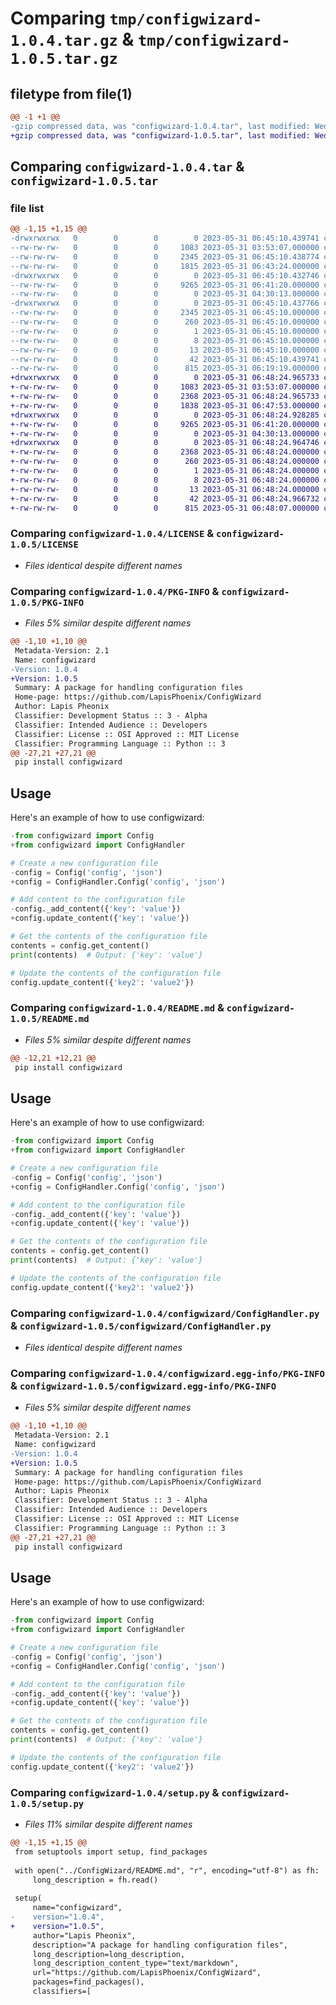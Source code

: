 # Comparing `tmp/configwizard-1.0.4.tar.gz` & `tmp/configwizard-1.0.5.tar.gz`

## filetype from file(1)

```diff
@@ -1 +1 @@
-gzip compressed data, was "configwizard-1.0.4.tar", last modified: Wed May 31 06:45:10 2023, max compression
+gzip compressed data, was "configwizard-1.0.5.tar", last modified: Wed May 31 06:48:24 2023, max compression
```

## Comparing `configwizard-1.0.4.tar` & `configwizard-1.0.5.tar`

### file list

```diff
@@ -1,15 +1,15 @@
-drwxrwxrwx   0        0        0        0 2023-05-31 06:45:10.439741 configwizard-1.0.4/
--rw-rw-rw-   0        0        0     1083 2023-05-31 03:53:07.000000 configwizard-1.0.4/LICENSE
--rw-rw-rw-   0        0        0     2345 2023-05-31 06:45:10.438774 configwizard-1.0.4/PKG-INFO
--rw-rw-rw-   0        0        0     1815 2023-05-31 06:43:24.000000 configwizard-1.0.4/README.md
-drwxrwxrwx   0        0        0        0 2023-05-31 06:45:10.432746 configwizard-1.0.4/configwizard/
--rw-rw-rw-   0        0        0     9265 2023-05-31 06:41:20.000000 configwizard-1.0.4/configwizard/ConfigHandler.py
--rw-rw-rw-   0        0        0        0 2023-05-31 04:30:13.000000 configwizard-1.0.4/configwizard/__init__.py
-drwxrwxrwx   0        0        0        0 2023-05-31 06:45:10.437766 configwizard-1.0.4/configwizard.egg-info/
--rw-rw-rw-   0        0        0     2345 2023-05-31 06:45:10.000000 configwizard-1.0.4/configwizard.egg-info/PKG-INFO
--rw-rw-rw-   0        0        0      260 2023-05-31 06:45:10.000000 configwizard-1.0.4/configwizard.egg-info/SOURCES.txt
--rw-rw-rw-   0        0        0        1 2023-05-31 06:45:10.000000 configwizard-1.0.4/configwizard.egg-info/dependency_links.txt
--rw-rw-rw-   0        0        0        8 2023-05-31 06:45:10.000000 configwizard-1.0.4/configwizard.egg-info/requires.txt
--rw-rw-rw-   0        0        0       13 2023-05-31 06:45:10.000000 configwizard-1.0.4/configwizard.egg-info/top_level.txt
--rw-rw-rw-   0        0        0       42 2023-05-31 06:45:10.439741 configwizard-1.0.4/setup.cfg
--rw-rw-rw-   0        0        0      815 2023-05-31 06:19:19.000000 configwizard-1.0.4/setup.py
+drwxrwxrwx   0        0        0        0 2023-05-31 06:48:24.965733 configwizard-1.0.5/
+-rw-rw-rw-   0        0        0     1083 2023-05-31 03:53:07.000000 configwizard-1.0.5/LICENSE
+-rw-rw-rw-   0        0        0     2368 2023-05-31 06:48:24.965733 configwizard-1.0.5/PKG-INFO
+-rw-rw-rw-   0        0        0     1838 2023-05-31 06:47:53.000000 configwizard-1.0.5/README.md
+drwxrwxrwx   0        0        0        0 2023-05-31 06:48:24.928285 configwizard-1.0.5/configwizard/
+-rw-rw-rw-   0        0        0     9265 2023-05-31 06:41:20.000000 configwizard-1.0.5/configwizard/ConfigHandler.py
+-rw-rw-rw-   0        0        0        0 2023-05-31 04:30:13.000000 configwizard-1.0.5/configwizard/__init__.py
+drwxrwxrwx   0        0        0        0 2023-05-31 06:48:24.964746 configwizard-1.0.5/configwizard.egg-info/
+-rw-rw-rw-   0        0        0     2368 2023-05-31 06:48:24.000000 configwizard-1.0.5/configwizard.egg-info/PKG-INFO
+-rw-rw-rw-   0        0        0      260 2023-05-31 06:48:24.000000 configwizard-1.0.5/configwizard.egg-info/SOURCES.txt
+-rw-rw-rw-   0        0        0        1 2023-05-31 06:48:24.000000 configwizard-1.0.5/configwizard.egg-info/dependency_links.txt
+-rw-rw-rw-   0        0        0        8 2023-05-31 06:48:24.000000 configwizard-1.0.5/configwizard.egg-info/requires.txt
+-rw-rw-rw-   0        0        0       13 2023-05-31 06:48:24.000000 configwizard-1.0.5/configwizard.egg-info/top_level.txt
+-rw-rw-rw-   0        0        0       42 2023-05-31 06:48:24.966732 configwizard-1.0.5/setup.cfg
+-rw-rw-rw-   0        0        0      815 2023-05-31 06:48:07.000000 configwizard-1.0.5/setup.py
```

### Comparing `configwizard-1.0.4/LICENSE` & `configwizard-1.0.5/LICENSE`

 * *Files identical despite different names*

### Comparing `configwizard-1.0.4/PKG-INFO` & `configwizard-1.0.5/PKG-INFO`

 * *Files 5% similar despite different names*

```diff
@@ -1,10 +1,10 @@
 Metadata-Version: 2.1
 Name: configwizard
-Version: 1.0.4
+Version: 1.0.5
 Summary: A package for handling configuration files
 Home-page: https://github.com/LapisPhoenix/ConfigWizard
 Author: Lapis Pheonix
 Classifier: Development Status :: 3 - Alpha
 Classifier: Intended Audience :: Developers
 Classifier: License :: OSI Approved :: MIT License
 Classifier: Programming Language :: Python :: 3
@@ -27,21 +27,21 @@
 pip install configwizard
 ```
 
 ## Usage
 Here's an example of how to use configwizard:
 
 ```python
-from configwizard import Config
+from configwizard import ConfigHandler
 
 # Create a new configuration file
-config = Config('config', 'json')
+config = ConfigHandler.Config('config', 'json')
 
 # Add content to the configuration file
-config._add_content({'key': 'value'})
+config.update_content({'key': 'value'})
 
 # Get the contents of the configuration file
 contents = config.get_content()
 print(contents)  # Output: {'key': 'value'}
 
 # Update the contents of the configuration file
 config.update_content({'key2': 'value2'})
```

### Comparing `configwizard-1.0.4/README.md` & `configwizard-1.0.5/README.md`

 * *Files 5% similar despite different names*

```diff
@@ -12,21 +12,21 @@
 pip install configwizard
 ```
 
 ## Usage
 Here's an example of how to use configwizard:
 
 ```python
-from configwizard import Config
+from configwizard import ConfigHandler
 
 # Create a new configuration file
-config = Config('config', 'json')
+config = ConfigHandler.Config('config', 'json')
 
 # Add content to the configuration file
-config._add_content({'key': 'value'})
+config.update_content({'key': 'value'})
 
 # Get the contents of the configuration file
 contents = config.get_content()
 print(contents)  # Output: {'key': 'value'}
 
 # Update the contents of the configuration file
 config.update_content({'key2': 'value2'})
```

### Comparing `configwizard-1.0.4/configwizard/ConfigHandler.py` & `configwizard-1.0.5/configwizard/ConfigHandler.py`

 * *Files identical despite different names*

### Comparing `configwizard-1.0.4/configwizard.egg-info/PKG-INFO` & `configwizard-1.0.5/configwizard.egg-info/PKG-INFO`

 * *Files 5% similar despite different names*

```diff
@@ -1,10 +1,10 @@
 Metadata-Version: 2.1
 Name: configwizard
-Version: 1.0.4
+Version: 1.0.5
 Summary: A package for handling configuration files
 Home-page: https://github.com/LapisPhoenix/ConfigWizard
 Author: Lapis Pheonix
 Classifier: Development Status :: 3 - Alpha
 Classifier: Intended Audience :: Developers
 Classifier: License :: OSI Approved :: MIT License
 Classifier: Programming Language :: Python :: 3
@@ -27,21 +27,21 @@
 pip install configwizard
 ```
 
 ## Usage
 Here's an example of how to use configwizard:
 
 ```python
-from configwizard import Config
+from configwizard import ConfigHandler
 
 # Create a new configuration file
-config = Config('config', 'json')
+config = ConfigHandler.Config('config', 'json')
 
 # Add content to the configuration file
-config._add_content({'key': 'value'})
+config.update_content({'key': 'value'})
 
 # Get the contents of the configuration file
 contents = config.get_content()
 print(contents)  # Output: {'key': 'value'}
 
 # Update the contents of the configuration file
 config.update_content({'key2': 'value2'})
```

### Comparing `configwizard-1.0.4/setup.py` & `configwizard-1.0.5/setup.py`

 * *Files 11% similar despite different names*

```diff
@@ -1,15 +1,15 @@
 from setuptools import setup, find_packages
 
 with open("../ConfigWizard/README.md", "r", encoding="utf-8") as fh:
     long_description = fh.read()
 
 setup(
     name="configwizard",
-    version="1.0.4",
+    version="1.0.5",
     author="Lapis Pheonix",
     description="A package for handling configuration files",
     long_description=long_description,
     long_description_content_type="text/markdown",
     url="https://github.com/LapisPhoenix/ConfigWizard",
     packages=find_packages(),
     classifiers=[
```

